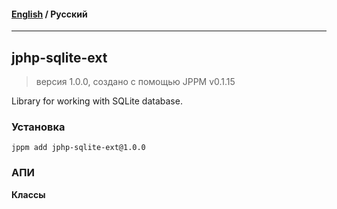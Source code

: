#### [English](README.md) / **Русский**

---

## jphp-sqlite-ext
> версия 1.0.0, создано с помощью JPPM v0.1.15

Library for working with SQLite database.

### Установка
```
jppm add jphp-sqlite-ext@1.0.0
```

### АПИ
**Классы**